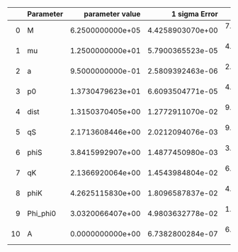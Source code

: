 |    | Parameter   |   parameter value |    1 sigma Error |   Relative Error |              SNR |
|---:|:------------|------------------:|-----------------:|-----------------:|-----------------:|
|  0 | M           |  6.2500000000e+05 | 4.4258903070e+00 | 7.0814244912e-06 | 1.5766235270e+02 |
|  1 | mu          |  1.2500000000e+01 | 5.7900365523e-05 | 4.6320292419e-06 | 1.5766235270e+02 |
|  2 | a           |  9.5000000000e-01 | 2.5809392463e-06 | 2.7167781540e-06 | 1.5766235270e+02 |
|  3 | p0          |  1.3730479623e+01 | 6.6093504771e-05 | 4.8136340889e-06 | 1.5766235270e+02 |
|  4 | dist        |  1.3150370405e+00 | 1.2772911070e-02 | 9.7129667660e-03 | 1.5766235270e+02 |
|  5 | qS          |  2.1713608446e+00 | 2.0212094076e-03 | 9.3084915509e-04 | 1.5766235270e+02 |
|  6 | phiS        |  3.8415992907e+00 | 1.4877450980e-03 | 3.8727232734e-04 | 1.5766235270e+02 |
|  7 | qK          |  2.1366920064e+00 | 1.4543984804e-02 | 6.8067764379e-03 | 1.5766235270e+02 |
|  8 | phiK        |  4.2625115830e+00 | 1.8096587837e-02 | 4.2455222666e-03 | 1.5766235270e+02 |
|  9 | Phi_phi0    |  3.0320066407e+00 | 4.9803632778e-02 | 1.6425964280e-02 | 1.5766235270e+02 |
| 10 | A           |  0.0000000000e+00 | 6.7382800284e-07 | 6.7382800284e-07 | 1.5766235270e+02 |